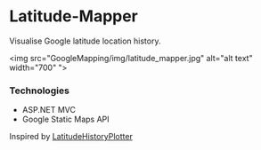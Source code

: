 # Latitude-Mapper

Visualise Google latitude location history.

<img src="GoogleMapping/img/latitude_mapper.jpg" alt="alt text" width="700" ">

### Technologies

- ASP.NET MVC
- Google Static Maps API

Inspired by [LatitudeHistoryPlotter](https://github.com/snowdonjames/LatitudeHistoryPlotter)
